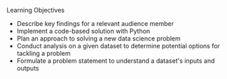 Learning Objectives
- Describe key findings for a relevant audience member
- Implement a code-based solution with Python
- Plan an approach to solving a new data science problem
- Conduct analysis on a given dataset to determine potential options for tackling a problem
- Formulate a problem statement to understand a dataset's inputs and outputs
